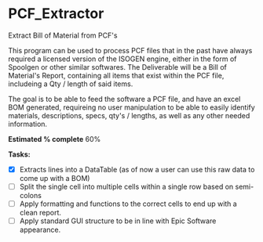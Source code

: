 # PCF_Extractor
Extract Bill of Material from PCF's


This program can be used to process PCF files that in the past have always required a licensed version of the ISOGEN engine, either in the form of Spoolgen or other similar softwares. The Deliverable will be a Bill of Material's Report, containing all items that exist within the PCF file, includeing a Qty / length of said items.


The goal is to be able to feed the software a PCF file, and have an excel BOM generated, requireing no user manipulation to be able to easily identify materials, descriptions, specs, qty's / lengths, as well as any other needed information.


**Estimated % complete** 60%


  **Tasks:**
  - [x] Extracts lines into a DataTable (as of now a user can use this raw data to come up with a BOM)
- [ ] Split the single cell into multiple cells within a single row based on semi-colons
- [ ] Apply formatting and functions to the correct cells to end up with a clean report.
- [ ] Apply standard GUI structure to be in line with Epic Software appearance.
